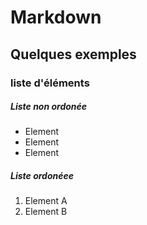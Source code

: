 # Markdown
## Quelques exemples
### liste d'éléments
##### Liste non ordonée
- Element
- Element
- Element
##### Liste ordonéee
1. Element A
2. Element B